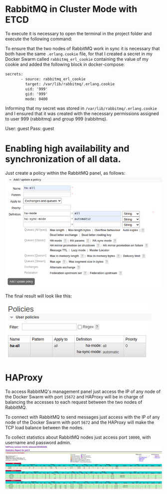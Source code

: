 # RabbitMQ in Cluster Mode with ETCD

To execute it is necessary to open the terminal in the project folder and execute the following command:

To ensure that the two nodes of RabbitMQ work in sync it is necessary that both have the same ``.erlang.cookie`` file, for that I created a secret in my Docker Swarm called ``rabbitmq_erl_cookie`` containing the value of my cookie and added the following block in docker-compose:

```
secrets:
       - source: rabbitmq_erl_cookie
         target: /var/lib/rabbitmq/.erlang.cookie
         uid: '999'
         gid: '999'
         mode: 0400
```
Informing that my secret was stored in ``/var/lib/rabbitmq/.erlang.cookie`` and I ensured that it was created with the necessary permissions assigned to user 999 (rabbitmq) and group 999 (rabbitmq).

User: guest
Pass: guest

# Enabling high availability and synchronization of all data.
Just create a policy within the RabbitMQ panel, as follows:
![Alt text](images/rabbitmq-policies-1.png?raw=true "RabbitMQ Policies")

The final result will look like this:

![Alt text](images/rabbitmq-policies-2.png?raw=true "RabbitMQ Policies")


# HAProxy
To access RabbitMQ's management panel just access the IP of any node of the Docker Swarm with port ``15672`` and HAProxy will be in charge of balancing the accesses to each request between the two nodes of RabbitMQ.

To connect with RabbitMQ to send messages just access with the IP of any node of the Docker Swarm with port ``5672`` and the HAProxy will make the TCP load balance between the nodes.

To collect statistics about RabbitMQ nodes just access port ``10000``, with username and password admin.
![Alt text](images/haproxy-stats.png?raw=true "Stats HAProxy")